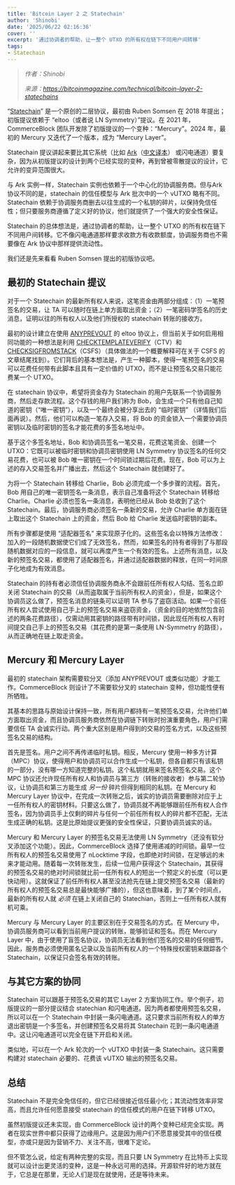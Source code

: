 ```yaml
---
title: 'Bitcoin Layer 2 之 Statechain'
author: 'Shinobi'
date: '2025/06/22 02:16:36'
cover: ''
excerpt: '通过协调者的帮助，让一整个 UTXO 的所有权在链下不同用户间转移'
tags:
- Statechain
---
```



> *作者：Shinobi*
> 
> *来源：<https://bitcoinmagazine.com/technical/bitcoin-layer-2-statechains>*



“[Statechain](https://github.com/RubenSomsen/rubensomsen.github.io/blob/master/img/statechains.pdf)” 是一个原创的二层协议，最初由 Ruben Somsen 在 2018 年提出；初版提议依赖于 “eltoo（或者说 LN Symmetry）”提议。在 2021 年，CommerceBlock 团队开发除了初版提议的一个变种：“Mercury”。2024 年，最初的 Mercury 又迭代了一个版本，成为 “Mercury Layer”。

Statechain 提议讲起来要比其它系统（比如 [Ark](https://bitcoinmagazine.com/technical/bitcoin-layer-2-ark)（[中文译本](https://www.btcstudy.org/2025/06/10/bitcoin-layer-2-ark-by-shinobi/)） 或闪电通道）要复杂，因为从初版提议的设计到两个已经实现的变种，再到曾被零散提议的设计，它允许的变异范围很大。

与 Ark 实例一样，Statechain 实例也依赖于一个中心化的协调服务商。但与Ark 协议不同的是，statechain 的信任模型与 Ark 批次中的一个 vUTXO 略有不同。Statechain 依赖于协调服务商删去以往生成的一个私钥的碎片，以保持免信任性；但只要服务商遵循了定义好的协议，他们就提供了一个强大的安全性保证。

Statechain 的总体想法是，通过协调者的帮助，让一整个 UTXO 的所有权在链下不同用户间转移。它不像闪电通道那样要求收款方有收款额度，协调服务商也不需要像在 Ark 协议中那样提供流动性。

我们还是先来看看 Ruben Somsen 提出的初版协议吧。

## 最初的 Statechain 提议

对于一个 Statechain 的最新所有权人来说，这笔资金由两部分组成：（1）一笔预签名的交易，让 TA 可以随时在链上单方面取出资金；（2）一笔密码学签名的历史消息，证明以往的所有权人以及他们所授权的 statechain 转账的接收方。

最初的设计建立在使用 [ANYPREVOUT](https://bitcoinmagazine.com/technical/how-sighash-anyprevout-and-eltoo-could-improve-the-lightning-network) 的 eltoo 协议上，但当前关于如何启用相同功能的一种想法是利用 [CHECKTEMPLATEVERIFY](https://bitcoinmagazine.com/technical/bitcoin-covenants-checktemplateverify-bip-119)（CTV）和 [CHECKSIGFROMSTACK](https://bitcoinmagazine.com/technical/bitcoin-covenants-checksigfromstack-bip-348)（CSFS）（具体做法的一个概要解释可在关于 CSFS 的文章结尾找到）。它们背后的基本想法是，产生一种脚本，使得一笔预签名的交易可以花费任何带有此脚本且具有一定价值的 UTXO，而不是让预签名交易只能花费某一个 UTXO。

在 statechain 协议中，希望将资金存为 Statechain 的用户先联系一个协调服务商，然后走存款流程。这个存钱的用户我们称为 Bob，会生成一个只有他自己知道的密钥（“唯一密钥”），以及一个最终会被分享出去的 “临时密钥” （详情我们后面再说）。然后，他们可以构造一笔存入交易，将 Bob 的资金锁入一个需要协调员密钥以及临时密钥的签名才能花费的多签名地址中。

基于这个多签名地址，Bob 和协调员签名一笔交易，花费这笔资金、创建一个 UTXO：它既可以被临时密钥和协调员密钥使用 LN Symmetry 协议签名的任何交易花费，也可以被 Bob 唯一密钥在一个时间锁过期后花费。现在，Bob 可以为上述的存入交易签名并广播出去，然后这个 Statechain 就创建好了。

为将一个 Statechain 转移给 Charlie，Bob 必须完成一个多步骤的流程。首先，Bob  用自己的唯一密钥签名一条消息，表示自己准备将这个 Statechain 转移给 Charlie。Charlie 必须也签名一条消息，表明他已经从 Bob 处收到了这个 Statechain。最后，协调服务商必须签名一条新的交易，允许 Charlie 单方面在链上取出这个 Statechain 上的资金，然后 Bob 给 Charlie 发送临时密钥的副本。

所有步骤都是使用 “适配器签名” 来实现原子化的。这些签名会以特殊方法修改：加入的一段随机数据使它们成了无效签名，然而，如果签名的持有者得到了与那段随机数据对应的一段信息，就可以再度产生一个有效的签名。上述所有消息，以及新的预签名交易，都使用了适配器签名，并通过适配器数据的释放，在同一时间原子化地成为有效消息。

Statechain 的持有者必须信任协调服务商永不会跟前任所有权人勾结、签名立即关闭 Statechain 的交易（从而盗取属于当前所有权人的资金），但是，如果这个协调员这么做了，预签名消息的链条可以证明 TA 参与了盗窃活动。如果一个前任所有权人尝试使用自己手上的预签名交易来盗窃资金，（资金的目的地依然包含前述的两条花费路径），仅需动用其密钥的路径带有时间锁，因此现任所有权人有时间提交自己手上的预签名交易（其花费的是第一条使用 LN-Symmetry 的路径），从而正确地在链上取走资金。

## Mercury 和 Mercury Layer

最初的 statechain 架构需要软分叉（添加 ANYPREVOUT 或类似功能）才能工作。CommerceBlock 则设计了不需要软分叉的 statechain 变种，但功能性便有所牺牲。

其基本的思路与原始设计保持一致，所有用户都持有一笔预签名交易，允许他们单方面取出资金，而且协调员服务商依然在协调链下转账时扮演重要角色，用户们需要信任 TA 会诚实行动。两个重大区别是用户得到的交易的签名方式，以及这些预签名交易的结构。

首先是签名。用户之间不再传递临时私钥。相反，Mercury 使用一种多方计算（MPC）协议，使得用户和协调员可以合作生成一个私钥，但各自都只有该私钥的一部分，没有哪一方知道完整的私钥。这个私钥就用来签名预签名交易。这个 MPC 协议还允许现任所有权人和协调员与第三方（转账的接收者）参与第二轮协议，让协调员和第三方能生成 *另一份* 碎片但得到相同的私钥。在 Mercury 和 Mercury Layer 协议中，在完成一次转账之后，诚实的协调员需要删除对应于上一任所有权人的密钥材料。只要这么做了，协调员就不再能够跟前任所有权人合作签名，因为协调员手上仅剩的碎片与任何一个前任所有权人的碎片都不匹配，无法生成正确的私钥。这是比原始提议更强的安全性保证，只要协调员诚实的话。

Mercury 和 Mercury Layer 的预签名交易无法使用 LN Symmetry（还没有软分叉添加这个功能）。因此，CommerceBlock 选择了使用递减的时间锁。最早一位所有权人的预签名交易使用了 nLocktime 字段，也即绝对时间锁，在足够远的未来才能动用。随着每一次转账发生，后续一位用户获得这个 Statechain，其获得的预签名交易的绝对时间锁就比前一任所有权人的短出一个预定义的长度（可以更快动用）。这就保证了前任所有权人甚至没法抢先在链上提交预签名交易（最新的所有权人的预签名交易总是最快能够广播的），但这也意味着，到了某个时间点，最新的所有权人就 *必须* 在链上关闭自己的 Statechian，否则上一任所有权人就有机可乘。

Mercury 与 Mercury Layer 的主要区别在于交易签名的方式。在 Mercury 中，协调员服务商可以看到当前用户提议的转账，能够验证和签名。而在 Mercury Layer 中，由于使用了盲签名协议，协调员无法看到他们签名的交易的任何细节。因此，服务商必须使用匿名记录以及当前所有权人的一个特殊授权密钥来跟踪各个 Statechain，以保证只会签名有效的转账。

## 与其它方案的协同

Statechain 可以跟基于预签名交易的其它 Layer 2 方案协同工作。举个例子，初版提议的一部分提议结合 statechian 和闪电通道。因为两者都使用预签名交易，所以可以在一个 Statechain 中封装一条闪电通道。这只要求当前所有权人的单方退出密钥是一个多签名，并创建预签名交易将其 Statechain 花到一条闪电通道中。这让闪电通道可以完全在链下开启和关闭。

类似地，可以在一个 Ark 轮次的一个 vUTXO 中封装一条 Statechain。这只需要构建对 statechain 必要的、花费该 vUTXO 输出的预签名交易。

## 总结

Statechain 不是完全免信任的，但它已经很接近信任最小化；其流动性效率非常高，而且允许任何愿意接受 statechain 的信任模式的用户在链下转移 UTXO。

虽然初版提议还未实现，由 CommerceBlock 设计的两个变种已经完全实现。两者在现实世界中都只获得了边缘用户。这是因为用户们不愿意接受其中的信任模型，亦或只是因为营销不力、关注不高，很难下定论。

但不管怎么说，给定有两种完整的实现，而且只要 LN Symmetry 在比特币上实现就可以设计出更灵活的变种，这是一种永远可用的选择。开源软件好的地方就在于，它总是在那里，无论人们是现在就使用，还是等待未来。

